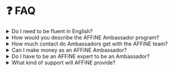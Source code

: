 # ❓ FAQ

<details>

<summary>Do I need to be fluent in English?</summary>

The majority of our content is in English, so it will help definitely help to be good at English. But, we welcome everyone from all over the world and we hope our community can help work together to improve accessibility and internalization through community-supported translations.

</details>

<details>

<summary>How would you describe the AFFiNE Ambassador program?</summary>

This program looks to bring together the most passionate members of our community together and allowing them to have a personal and direct support channel with the AFFiNE team. Our community is all about working together and supporting each other - we hope to help you grow and build your own brand too.

</details>

<details>

<summary>How much contact do Ambassadors get with the AFFiNE team?</summary>

You'll have access to the private Discord category with AFFiNE team members and your fellow Ambassadors. You are encouraged to communicate with one another and support one another and the AFFiNE team will be there too! You'll have access to early features and lots of opportunities to feedback your opinions ad ideas with the team - so we can work on creating the best product and releases before being made available to everyone else.

</details>

<details>

<summary>Can I make money as an AFFiNE Ambassador?</summary>

Participation is voluntary. You are welcome to monetize your own activities - for example providing courses and tutorials - but there are no official opportunities to be compensated within the Ambassador program.

</details>

<details>

<summary>Do I have to be an AFFiNE expert to be an Ambassador?</summary>

No. We are looking for passionate people and everyone has their own way and style for how they wish to contribute - and we acknowledge that. AFFiNE is growing and developing - we are on a journey and we want you to join us.

</details>

<details>

<summary>What kind of support will AFFiNE provide?</summary>

Let us know how we can help. We look to provide you with a wide variety of resources and content for you to access and utilize. Sometimes you might have some cool ideas - like wanting some swag for an offline event, let us know what you are thinking and we will do our best to consider and accommodate your needs.

</details>
